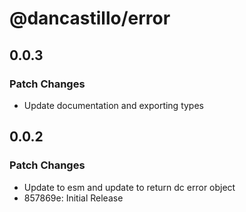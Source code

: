 # @dancastillo/error

## 0.0.3

### Patch Changes

- Update documentation and exporting types

## 0.0.2

### Patch Changes

- Update to esm and update to return dc error object
- 857869e: Initial Release
